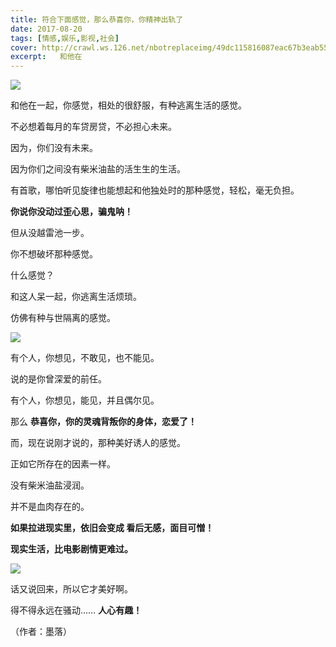 ```yaml
---
title: 符合下面感觉，那么恭喜你，你精神出轨了
date: 2017-08-20
tags: [情感,娱乐,影视,社会]
cover: http://crawl.ws.126.net/nbotreplaceimg/49dc115816087eac67b3eab55e507b87/eaf2e2da4ec4122afd662f7c36a9f7fa.jpg
excerpt:   和他在
---
```

![](http://crawl.ws.126.net/nbotreplaceimg/49dc115816087eac67b3eab55e507b87/eaf2e2da4ec4122afd662f7c36a9f7fa.jpg)  

和他在一起，你感觉，相处的很舒服，有种逃离生活的感觉。

不必想着每月的车贷房贷，不必担心未来。

因为，你们没有未来。

因为你们之间没有柴米油盐的活生生的生活。

有首歌，哪怕听见旋律也能想起和他独处时的那种感觉，轻松，毫无负担。  

**你说你没动过歪心思，骗鬼呐！**

但从没越雷池一步。

你不想破坏那种感觉。

什么感觉？  

和这人呆一起，你逃离生活烦琐。

仿佛有种与世隔离的感觉。

![](http://crawl.ws.126.net/nbotreplaceimg/49dc115816087eac67b3eab55e507b87/d7ceca07dfe27f048a28390cd7cfd64b.jpg)  

有个人，你想见，不敢见，也不能见。

说的是你曾深爱的前任。

有个人，你想见，能见，并且偶尔见。

那么 **恭喜你，你的灵魂背叛你的身体，恋爱了！**

而，现在说刚才说的，那种美好诱人的感觉。  

正如它所存在的因素一样。

没有柴米油盐浸润。

并不是血肉存在的。

**如果拉进现实里，依旧会变成 看后无感，面目可憎！**

**现实生活，比电影剧情更难过。**

![](http://crawl.ws.126.net/nbotreplaceimg/bc4e413e0404ea8b386b4334d5ba150d/874db77441a25265ad2da01c70dcb253.jpg)  

话又说回来，所以它才美好啊。

得不得永远在骚动…… **人心有趣！**  

（作者：墨落）

